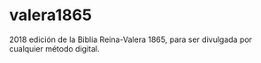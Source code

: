 # valera1865
2018 edición de la Biblia Reina-Valera 1865, para ser divulgada por cualquier método digital.
